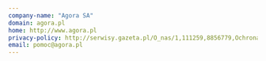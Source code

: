 ```yaml
---
company-name: "Agora SA"
domain: agora.pl
home: http://www.agora.pl
privacy-policy: http://serwisy.gazeta.pl/O_nas/1,111259,8856779,Ochrona_prywatnosci.html
email: pomoc@agora.pl
---
```




